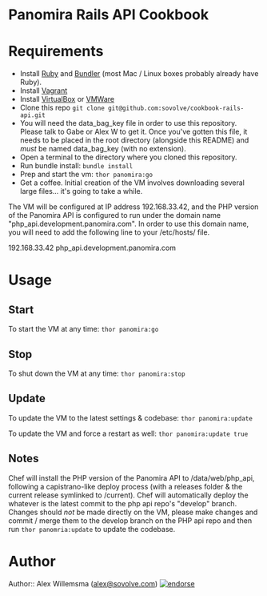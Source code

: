 # Panomira Rails API Cookbook

# Requirements

- Install [Ruby](https://www.ruby-lang.org/en/downloads/) and [Bundler](http://bundler.io/) (most Mac / Linux boxes probably already have Ruby).
- Install [Vagrant](http://www.vagrantup.com/downloads.html)
- Install [VirtualBox](https://www.virtualbox.org/wiki/Downloads) or [VMWare](http://www.vmware.com/products/fusion/)
- Clone this repo `git clone git@github.com:sovolve/cookbook-rails-api.git`
- You will need the data_bag_key file in order to use this repository. Please talk to Gabe or Alex W to get it. Once
you've gotten this file, it needs to be placed in the root directory (alongside this README) and _must_ be named data_bag_key (with no extension).
- Open a terminal to the directory where you cloned this repository.
- Run bundle install: `bundle install`
- Prep and start the vm: `thor panomira:go`
- Get a coffee. Initial creation of the VM involves downloading several large files... it's going to take a while.

The VM will be configured at IP address 192.168.33.42, and the PHP version of the Panomira API is configured to run
under the domain name "php_api.development.panomira.com". In order to use this domain name, you will need to add the
following line to your /etc/hosts/ file.

   192.168.33.42 php_api.development.panomira.com 

# Usage

## Start

To start the VM at any time: `thor panomira:go` 

## Stop

To shut down the VM at any time: `thor panomira:stop` 

## Update
To update the VM to the latest settings & codebase: `thor panomira:update`

To update the VM and force a restart as well: `thor panomira:update true`

## Notes
Chef will install the PHP version of the Panomira API to /data/web/php_api, following a capistrano-like deploy 
process (with a releases folder & the current release symlinked to /current). Chef will automatically deploy the
whatever is the latest commit to the php api repo's "develop" branch. Changes should _not_ be made directly on 
the VM, please make changes and commit / merge them to the develop branch on the PHP api repo and then run 
`thor panomria:update` to update the codebase.

# Author

Author:: Alex Willemsma (<alex@sovolve.com>) [![endorse](https://api.coderwall.com/wandring_spirit/endorsecount.png)](https://coderwall.com/wandring_spirit)
